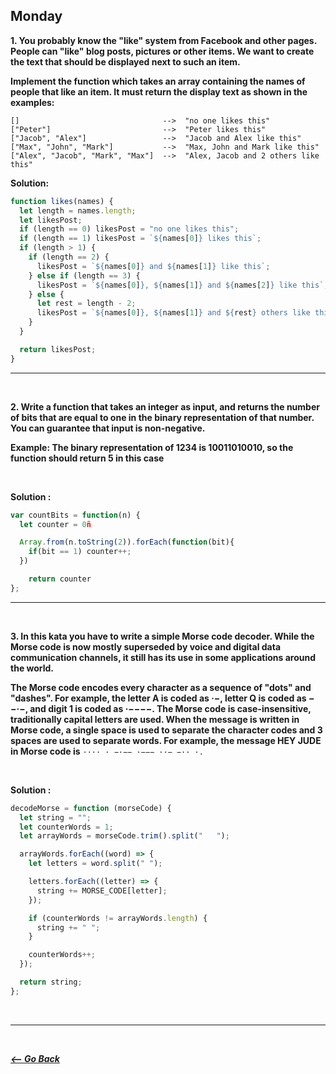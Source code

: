 ## Monday

**1. You probably know the "like" system from Facebook and other pages. People can "like" blog posts, pictures or other items. We want to create the text that should be displayed next to such an item.**

**Implement the function which takes an array containing the names of people that like an item. It must return the display text as shown in the examples:**

```
[]                                -->  "no one likes this"
["Peter"]                         -->  "Peter likes this"
["Jacob", "Alex"]                 -->  "Jacob and Alex like this"
["Max", "John", "Mark"]           -->  "Max, John and Mark like this"
["Alex", "Jacob", "Mark", "Max"]  -->  "Alex, Jacob and 2 others like this"
```

**Solution:**

```javascript
function likes(names) {
  let length = names.length;
  let likesPost;
  if (length == 0) likesPost = "no one likes this";
  if (length == 1) likesPost = `${names[0]} likes this`;
  if (length > 1) {
    if (length == 2) {
      likesPost = `${names[0]} and ${names[1]} like this`;
    } else if (length == 3) {
      likesPost = `${names[0]}, ${names[1]} and ${names[2]} like this`;
    } else {
      let rest = length - 2;
      likesPost = `${names[0]}, ${names[1]} and ${rest} others like this`;
    }
  }

  return likesPost;
}
```

<hr>
<br>

**2. Write a function that takes an integer as input, and returns the number of bits that are equal to one in the binary representation of that number. You can guarantee that input is non-negative.**

**Example: The binary representation of 1234 is 10011010010, so the function should return 5 in this case**

<br>

**Solution :**

```javascript
var countBits = function(n) {
  let counter = 0ñ

  Array.from(n.toString(2)).forEach(function(bit){
    if(bit == 1) counter++;
  })

    return counter
};

```

<hr>
<br>

**3. In this kata you have to write a simple Morse code decoder. While the Morse code is now mostly superseded by voice and digital data communication channels, it still has its use in some applications around the world.**

**The Morse code encodes every character as a sequence of "dots" and "dashes". For example, the letter A is coded as ·−, letter Q is coded as −−·−, and digit 1 is coded as ·−−−−. The Morse code is case-insensitive, traditionally capital letters are used. When the message is written in Morse code, a single space is used to separate the character codes and 3 spaces are used to separate words. For example, the message HEY JUDE in Morse code is** `···· · −·−− ·−−− ··− −·· ·.`

<br>

**Solution :**

```javascript
decodeMorse = function (morseCode) {
  let string = "";
  let counterWords = 1;
  let arrayWords = morseCode.trim().split("   ");

  arrayWords.forEach((word) => {
    let letters = word.split(" ");

    letters.forEach((letter) => {
      string += MORSE_CODE[letter];
    });

    if (counterWords != arrayWords.length) {
      string += " ";
    }

    counterWords++;
  });

  return string;
};
```

<br>
<hr>
<br>

**_[<-- Go Back](../../week3/)_**
